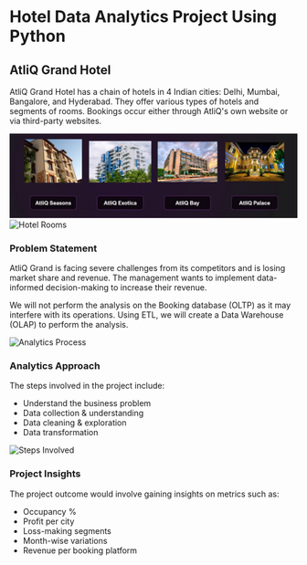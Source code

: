 # Hotel Data Analytics Project Using Python

## AtliQ Grand Hotel

AtliQ Grand Hotel has a chain of hotels in 4 Indian cities: Delhi, Mumbai, Bangalore, and Hyderabad. They offer various types of hotels and segments of rooms. Bookings occur either through AtliQ's own website or via third-party websites.

![Hotel Types](https://github.com/SajalVats/Python-Hotel-Data-Analytics/blob/main/Types%20of%20Hotels.png)
![Hotel Rooms](path/to/your/hotel_rooms_image.jpg)

### Problem Statement

AtliQ Grand is facing severe challenges from its competitors and is losing market share and revenue. The management wants to implement data-informed decision-making to increase their revenue.

We will not perform the analysis on the Booking database (OLTP) as it may interfere with its operations. Using ETL, we will create a Data Warehouse (OLAP) to perform the analysis.

![Analytics Process](path/to/your/analytics_process_image.jpg)

### Analytics Approach

The steps involved in the project include:

- Understand the business problem
- Data collection & understanding
- Data cleaning & exploration
- Data transformation

![Steps Involved](path/to/your/project_insights_image.jpg)

### Project Insights

The project outcome would involve gaining insights on metrics such as:

- Occupancy %
- Profit per city
- Loss-making segments
- Month-wise variations
- Revenue per booking platform
